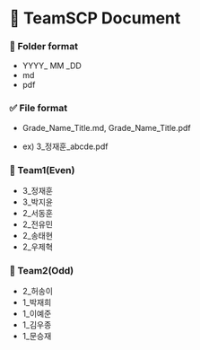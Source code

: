 # :ledger: TeamSCP Document  
  
### :file_folder: Folder format  
  
- YYYY_ MM _DD  
- md  
- pdf  
  
### :white_check_mark: File format  
  
- Grade_Name_Title.md, Grade_Name_Title.pdf  
  
- ex) 3_정재훈_abcde.pdf  
  
### :pushpin: Team1(Even)  
- 3_정재훈  
- 3_박지윤  
- 2_서동훈
- 2_전유민
- 2_송태현
- 2_우제혁
### :pushpin: Team2(Odd)  
- 2_허송이 
- 1_박재희
- 1_이예준
- 1_김우종
- 1_문승재
